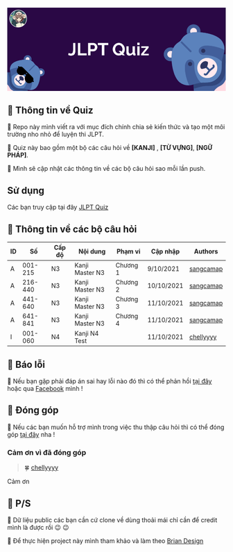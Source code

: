 ![Cover](/assets/images/bg.png)


## :cherry_blossom:	 Thông tin về Quiz 

:raccoon:  Repo này mình viết ra với mục đích chính chia sẻ kiến thức và tạo một môi trường nho nhỏ để luyện thi JLPT.

:raccoon:  Quiz này bao gồm một bộ các câu hỏi về **[KANJI]** , **[TỪ VỰNG]**, **[NGỮ PHÁP]**.

:raccoon:  Mình sẽ cập nhật các thông tin về các bộ câu hỏi sao mỗi lần push. 
## Sử dụng
Các bạn truy cập tại đây [JLPT Quiz](https://sangcamap.github.io/JLPT-quiz/)

## :cherry_blossom:	 Thông tin về các bộ câu hỏi
ID |Số      |Cấp độ  |Nội dung         |Phạm vi   |Cập nhập   |Authors
---|--------|--------|---------------- |----------|-----------|-----------------------------------------
A  |001-215 |N3      |Kanji Master N3  |Chương 1  |9/10/2021  |[sangcamap](https://github.com/sangcamap)
A  |216-440 |N3      |Kanji Master N3  |Chương 2  |10/10/2021 |[sangcamap](https://github.com/sangcamap)
A  |441-640 |N3      |Kanji Master N3  |Chương 3  |11/10/2021 |[sangcamap](https://github.com/sangcamap)
A  |641-841 |N3      |Kanji Master N3  |Chương 4  |11/10/2021 |[sangcamap](https://github.com/sangcamap)
I  |001-060 |N4      |Kanji N4 Test    |          |11/10/2021 |[chellyyyy](https://github.com/chellyyyy)
## :cherry_blossom:	 Báo lỗi
:raccoon:  Nếu bạn gặp phải đáp án sai hay lỗi nào đó thì có thể phản hồi [tại đây](https://forms.gle/PJ5ib4EdRPYoewSE7) hoặc qua [Facebook](https://www.facebook.com/sangnguyen0709/) mình ! 

## :cherry_blossom: Đóng góp 
:raccoon:  Nếu các bạn muốn hỗ trợ mình trong việc thu thập câu hỏi thì có thể đóng góp [tại đây](https://forms.gle/SScquj4a9oTZZNTa6) nha !
### Cảm ơn vì đã đóng góp
>:four_leaf_clover:	[chellyyyy](https://github.com/chellyyyy)
>


 Cảm ơn
## :cherry_blossom:	 P/S
:raccoon:  Dữ liệu public các bạn cần cứ clone về dùng thoải mái chỉ cần để credit mình là được rồi :wink: :wink:

:raccoon:  Để thực hiện project này mình tham khảo và làm theo [Brian Design](https://youtu.be/f4fB9Xg2JEY)  
